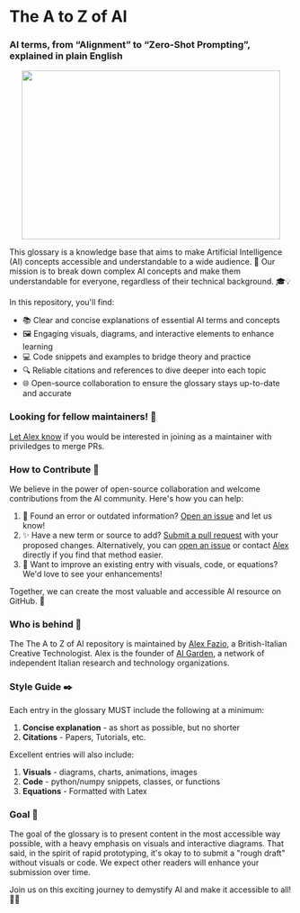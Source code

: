 # The A to Z of AI
### AI terms, from “Alignment” to “Zero-Shot Prompting”, explained in plain English

<p align="center">
<img width="460" height="300" src="https://github.com/alexfazio/ai-glossary/assets/34505954/db057d30-1380-4c45-804d-67bca8bc9a73.jpg">
</p>

This glossary is a knowledge base that aims to make Artificial Intelligence (AI) concepts accessible and understandable to a wide audience. 🌟 Our mission is to break down complex AI concepts and make them understandable for everyone, regardless of their technical background. 🎓💡

In this repository, you'll find:

- 📚 Clear and concise explanations of essential AI terms and concepts
- 🖼️ Engaging visuals, diagrams, and interactive elements to enhance learning
- 💻 Code snippets and examples to bridge theory and practice
- 🔍 Reliable citations and references to dive deeper into each topic
- 🌐 Open-source collaboration to ensure the glossary stays up-to-date and accurate

###  Looking for fellow maintainers! 🔭

[Let Alex know](https://x.com/alxfazio) if you would be interested in joining as a maintainer with priviledges to merge PRs.

### How to Contribute 🙌

We believe in the power of open-source collaboration and welcome contributions from the AI community. Here's how you can help:

1. 🐛 Found an error or outdated information? [Open an issue](https://github.com/alexfazio/ai-glossary/issues/new/choose) and let us know!
2. ✨ Have a new term or source to add? [Submit a pull request](https://github.com/alexfazio/ai-glossary/pulls) with your proposed changes. Alternatively, you can [open an issue](https://github.com/alexfazio/ai-glossary/issues/new/choose) or contact [Alex](https://x.com/alxfazio) directly if you find that method easier. 
3. 🎨 Want to improve an existing entry with visuals, code, or equations? We'd love to see your enhancements!

Together, we can create the most valuable and accessible AI resource on GitHub. 💪

### Who is behind :construction_worker:

The The A to Z of AI repository is maintained by [Alex Fazio](https://www.linkedin.com/in/alxfazio/), a British-Italian Creative Technologist. Alex is the founder of [AI Garden](https://www.linkedin.com/company/100216986), a network of independent Italian research and technology organizations.

### Style Guide ✒️

Each entry in the glossary MUST include the following at a minimum:

1. **Concise explanation** - as short as possible, but no shorter
2. **Citations** - Papers, Tutorials, etc.

Excellent entries will also include:

1. **Visuals** - diagrams, charts, animations, images
2. **Code** - python/numpy snippets, classes, or functions
3. **Equations** - Formatted with Latex

### Goal 🎯

The goal of the glossary is to present content in the most accessible way possible, with a heavy emphasis on visuals and interactive diagrams. That said, in the spirit of rapid prototyping, it's okay to to submit a "rough draft" without visuals or code. We expect other readers will enhance your submission over time.

Join us on this exciting journey to demystify AI and make it accessible to all! 🚀🌟
